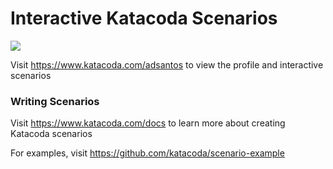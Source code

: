 # Interactive Katacoda Scenarios

[![](http://shields.katacoda.com/katacoda/adsantos/count.svg)](https://www.katacoda.com/adsantos "Get your profile on Katacoda.com")

Visit https://www.katacoda.com/adsantos to view the profile and interactive scenarios

### Writing Scenarios
Visit https://www.katacoda.com/docs to learn more about creating Katacoda scenarios

For examples, visit https://github.com/katacoda/scenario-example
